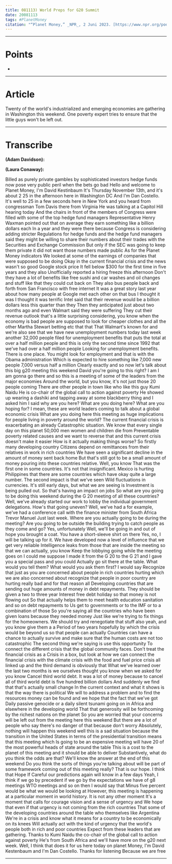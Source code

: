 ```yaml
---
title: 081113) World Preps for G20 Summit
date: 20081113
tags: #PlanetMoney
citation: "“Planet Money,” _NPR_, 2 Juni 2023. [https://www.npr.org/podcasts/510289/planet-money](https://www.npr.org/podcasts/510289/planet-money) (diakses 4 Juni 2023)."
---
```



----
# Points

- 

----
# Article

Twenty of the world's industrialized and emerging economies are gathering in Washington this weekend. One poverty expert tries to ensure that the little guys won't be left out.

----
# Transcribe

**(Adam Davidson):**

**(Laura Conaway):**

Billed as purely private gambles by sophisticated investors hedge funds now pose very public peril when the bets go bad
Hello and welcome to Planet Money, I'm David Kestinbaum
It's Thursday November 13th, and it's about 2 25 in the afternoon here in Washington DC
And I'm Dan Costello. It's well to 25 in a few seconds here in New York and you heard from congressman Tom Davis there from Virginia
He was talking at a Capitol Hill hearing today
And the chairs in front of the members of Congress were filled with some of the top hedge fund managers
Representative Henry Waxman pointed out that on average they earn something like a billion dollars each
In a year and they were there because Congress is considering adding stricter
Regulations for hedge funds and the hedge fund managers said they might be willing to share their numbers about their trades with the Securities and Exchange Commission
But only if the SEC was going to keep them private it did not want those numbers made public
As for the Planet Money indicators
We looked at some of the earnings of companies that were supposed to be doing
Okay in the current financial crisis and the news wasn't so good Google stock price
It fell below $300 for the first time in five years and they also
Unofficially reported a hiring freeze this afternoon
Don't they have a lot of benefits like free sushi and car washes and oil changes and stuff like that they could cut back on
They also bus people back and forth from San Francisco with free internet
It was a great story last year about how many people at Google met each other on that bus
I thought it was I thought it was terrific
Intel said that their revenue would be a billion dollars less this quarter than they
Then they anticipated just about two months ago and even Walmart said they were suffering
They cut their revenue outlook
that's a little surprising considering, you know when the economy is bad people are supposed to look for cheaper clothes and all the other
Martha Stewart
betting etc that that
That Walmart's known for and we're also see that we have new unemployment numbers today last week another
32,000 people filed for unemployment benefits that puts the total at over a half million people and this is only the second time since
1992 that we've had over a half million people
Looking for unemployment benefits. There is one place. You might look for employment and that is with the Obama administration
Which is expected to hire something like 7,000 new people 7,000 versus half a million
Clearly exactly and so now let's talk about this big g20 meeting this weekend David you're going to this right?
I am I am gonna go there and so this is a meeting of some of the leaders from the major economies
Around the world, but you know, it's not just those 20 people coming
There are other people in town like who like this guy Kumi Naidu
He is co-chair of the global call to action against poverty
He showed up wearing a dashiki and tapping away at some blackberry thing and I asked him I said why are you here?
What are you doing here? What are you hoping for? I mean, these are world leaders coming to talk about a global economic crisis
What are you doing here this meeting as huge implications for people living in poverty around the world?
The current financial crisis is
exacerbating an already
Catastrophic situation. We know that every single day on this planet 50,000 men women and children die from
Preventable poverty related causes and we want to reverse that and this current crisis doesn't make it easier
How is it actually making things worse? So firstly
many developing country
Citizens depend on remittances from their relatives in work in rich countries
We have seen a significant decline in the amount of money sent back home
But that's still got to be a small amount of money pouring into these countries relative. Well, you know
That was the first one in some countries. It's not that insignificant. Mexico is hurting
Philippines that there are some countries which have okay quite a large number. The second impact is that we've seen
Wild fluctuations in currencies. It's still early days, but what we are seeing is
Investment is being pulled out. So that's having an impact on jobs
So what are you going to be doing this weekend during the G 20 meeting of all these countries?
Well, we've already started our work to lobby the individual government delegations. How's that going uneven?
Well, we've had a for example, we've had a conference call with the finance minister from South Africa Trevor Manuel
Just last week. Where are you actually going to be during the meeting?
Are you going to be outside the building trying to catch people as they come and go? Yes, unfortunately
Well, we'll be going in and out of hope you brought a coat. You have a short-sleeve shirt on there
Yes, no, I will be talking up for it. We have developed now a level of influence that we get very reliable
Intelligence leaks from those that are inside the meeting so that we can actually, you know
Keep the lobbying going while the meeting goes on
I could me suppose I made it from the G 20 to the G 21 and I gave you a special pass and you could
Actually go sit there at the table. What would you tell them? What would you ask them first? I would say
Recognize that just as you are concerned about people in rich countries hurting which we are also concerned about
recognize that people in poor country are hurting really bad and for that reason all
Developing countries that are sending out huge amounts of money in debt repayments. They should be given a two to three year
Interest free debt holiday so that money is not flowing out
So that actually helps them to meet health education sanitation and so on debt repayments to
Us get to governments or to the IMF or to a combination of those
So you're saying all the countries who have been given loans because they needed money
Just like we're trying to fix things for the homeowners. We should try and renegotiate that stuff also
yeah, and you know give them a a
Period of two years hopefully by which the crisis would be beyond us so that people can actually
Countries can have a chance to actually survive and make sure that the human costs are not too catastrophic
The second thing we're saying is use this opportunity
To connect the different crisis that the global community faces. Don't treat the financial crisis as a
Crisis in a box, but look at how we can connect the financial crisis with the climate
crisis with the food and fuel price crisis all linked up and the third demand is obviously that
What we've learned over the last two months is we ourselves thought you know when we asked for you know
Cancel third world debt. It was a lot of money because to cancel all of third world debt is five hundred billion dollars
And suddenly we find that that's actually small change
In the current context and what it shows is that the way there is political
We will to address a problem and to find the resources money can be found and we hope that the fact that we've got
Daily passive genocide or a daily silent tsunami going on in Africa and elsewhere in the developing world
That that generosity will be forthcoming by the richest nations on the planet
So you are worried that your concerns will be left out from the meeting here this weekend
But there are a lot of people who say there's no danger of that because don't worry
Absolutely, nothing will happen this weekend
well
this is a sad situation because the transition in the United States in terms of the presidential transition means that this meeting which
Is going to be an expensive meeting will have 20 of the most powerful heads of state around the table
This is a cost to the planet of this meeting and it should be able to deliver
Substantively, what do you think the odds are that?
We'll know the answer at the end of this weekend
Do you think the sorts of things you're talking about will be part of some framework coming out of this meeting really?
That is our hope. I think that
Hope
If
Careful our predictions again will know in a few days
Yeah, I think if we go by precedent if we go by the expectations we have of g8 meetings
WTO meetings and so on then I would say that
Minus five percent would be what we would be looking at
However, this meeting is happening at a particular moment in world history. It is not any other moment
It's a moment that calls for courage vision and a sense of urgency and
We hope that even if that urgency is not coming from the rich countries
That some of the developing countries around the table who themselves like Argentina
We're in a crisis and know what it means for a country to be economically on its knees
Will actually act with the kind of urgency that the world's people both in rich and poor countries
Expect from these leaders that are gathering. Thanks to Kumi Naidu the co-chair of the global call to action against poverty
He's from South Africa and we'll have more on the g20 next week. Well, I think that does it for us here today on planet
Money, I'm David Kestenbaum and I'm Dan Costello. Thanks for listening
Because we are free



----
